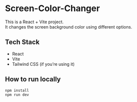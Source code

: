 # Screen-Color-Changer

This is a React + Vite project.  
It changes the screen background color using different options.  

## Tech Stack
- React
- Vite
- Tailwind CSS (if you’re using it)

## How to run locally
```bash
npm install
npm run dev
